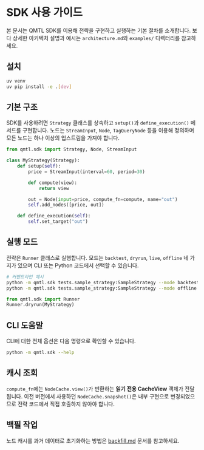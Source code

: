 # SDK 사용 가이드

본 문서는 QMTL SDK를 이용해 전략을 구현하고 실행하는 기본 절차를 소개합니다. 보다 상세한 아키텍처 설명과 예시는 `architecture.md`와 `examples/` 디렉터리를 참고하세요.

## 설치

```bash
uv venv
uv pip install -e .[dev]
```

## 기본 구조

SDK를 사용하려면 `Strategy` 클래스를 상속하고 `setup()`과 `define_execution()` 메서드를 구현합니다. 노드는 `StreamInput`, `Node`, `TagQueryNode` 등을 이용해 정의하며 모든 노드는 하나 이상의 업스트림을 가져야 합니다.

```python
from qmtl.sdk import Strategy, Node, StreamInput

class MyStrategy(Strategy):
    def setup(self):
        price = StreamInput(interval=60, period=30)

        def compute(view):
            return view

        out = Node(input=price, compute_fn=compute, name="out")
        self.add_nodes([price, out])

    def define_execution(self):
        self.set_target("out")
```

## 실행 모드

전략은 `Runner` 클래스로 실행합니다. 모드는 `backtest`, `dryrun`, `live`, `offline` 네 가지가 있으며 CLI 또는 Python 코드에서 선택할 수 있습니다.

```bash
# 커맨드라인 예시
python -m qmtl.sdk tests.sample_strategy:SampleStrategy --mode backtest --start-time 2024-01-01 --end-time 2024-02-01
python -m qmtl.sdk tests.sample_strategy:SampleStrategy --mode offline
```

```python
from qmtl.sdk import Runner
Runner.dryrun(MyStrategy)
```

## CLI 도움말

CLI에 대한 전체 옵션은 다음 명령으로 확인할 수 있습니다.

```bash
python -m qmtl.sdk --help
```

## 캐시 조회

`compute_fn`에는 `NodeCache.view()`가 반환하는 **읽기 전용 CacheView** 객체가
전달됩니다. 이전 버전에서 사용하던 `NodeCache.snapshot()`은 내부 구현으로
변경되었으므로 전략 코드에서 직접 호출하지 않아야 합니다.

## 백필 작업

노드 캐시를 과거 데이터로 초기화하는 방법은
[backfill.md](backfill.md) 문서를 참고하세요.

